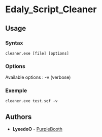 # Edaly_Script_Cleaner

## Usage

### Syntax

```
cleaner.exe [file] [options]
```

### Options
Available options :
-v (verbose)

### Exemple

```
cleaner.exe test.sqf -v
```

## Authors

* **LyeedoO** - [PurpleBooth](https://github.com/LyeedoO)
